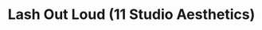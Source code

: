 ---
title: "Lash Out Loud (11 Studio Aesthetics)"
url: /ngleshi-amanfro/lash-out-loud-11-studio-aesthetics/
shop: beauty
---